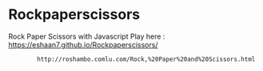 # Rockpaperscissors
Rock Paper Scissors with Javascript
Play here : https://eshaan7.github.io/Rockpaperscissors/

            http://roshambo.comlu.com/Rock,%20Paper%20and%20Scissors.html
